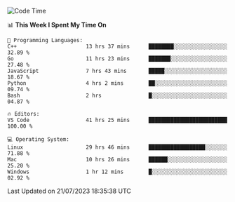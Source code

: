 
<!--START_SECTION:waka-->
![Code Time](http://img.shields.io/badge/Code%20Time-891%20hrs%2030%20mins-blue)

📊 **This Week I Spent My Time On** 

```text
💬 Programming Languages: 
C++                      13 hrs 37 mins      ████████░░░░░░░░░░░░░░░░░   32.89 % 
Go                       11 hrs 23 mins      ███████░░░░░░░░░░░░░░░░░░   27.48 % 
JavaScript               7 hrs 43 mins       █████░░░░░░░░░░░░░░░░░░░░   18.67 % 
Python                   4 hrs 2 mins        ██░░░░░░░░░░░░░░░░░░░░░░░   09.74 % 
Bash                     2 hrs               █░░░░░░░░░░░░░░░░░░░░░░░░   04.87 % 

🔥 Editors: 
VS Code                  41 hrs 25 mins      █████████████████████████   100.00 % 

💻 Operating System: 
Linux                    29 hrs 46 mins      ██████████████████░░░░░░░   71.88 % 
Mac                      10 hrs 26 mins      ██████░░░░░░░░░░░░░░░░░░░   25.20 % 
Windows                  1 hr 12 mins        █░░░░░░░░░░░░░░░░░░░░░░░░   02.92 % 
```


 Last Updated on 21/07/2023 18:35:38 UTC
<!--END_SECTION:waka-->


